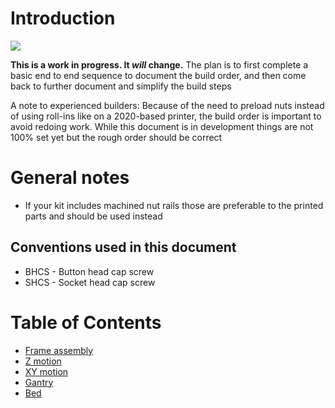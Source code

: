 # Introduction

![](/images/whole_printer_small.png)    


**This is a work in progress. It *will* change.** The plan is to first complete a basic end to end sequence to document the build order, and then come back to further document and simplify the build steps

A note to experienced builders: Because of the need to preload nuts instead of using roll-ins like on a 2020-based printer, the build order is important to avoid redoing work. While this document is in development things are not 100% set yet but the rough order should be correct

# General notes
* If your kit includes machined nut rails those are preferable to the printed parts and should be used instead

## Conventions used in this document
* BHCS - Button head cap screw
* SHCS - Socket head cap screw

# Table of Contents
- [Frame assembly](frame_assembly.md)
- [Z motion](z_motion.md)
- [XY motion](xy_motion.md)
- [Gantry](gantry.md)
- [Bed](bed.md)

